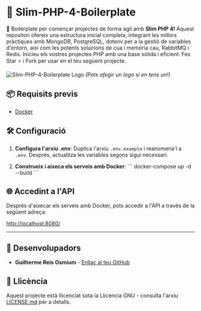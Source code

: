 # 🚀 Slim-PHP-4-Boilerplate

🚀 Boilerplate per començar projectes de forma àgil amb **Slim PHP 4!** Aquest repositori ofereix una estructura inicial completa, integrant les millors pràctiques amb MongoDB, PostgreSQL, dotenv per a la gestió de variables d'entorn, així com les potents solucions de cua i memòria cau, RabbitMQ i Redis. Inicieu els vostres projectes PHP amb una base sòlida i eficient. Fes Star ⭐ i Fork per usar en el teu següent projecte.

![Slim-PHP-4-Boilerplate Logo](https://avatars.githubusercontent.com/u/18685227?v=4) 
*(Pots afegir un logo si en tens un!)*

## 📦 Requisits previs

- [Docker](https://www.docker.com/get-started)

## 🛠️ Configuració

1. **Configura l'arxiu .env**: Duplica l'arxiu `.env.example` i reanomena'l a `.env`. Després, actualitza les variables segons sigui necessari.

2. **Construeix i aixeca els serveis amb Docker**:
\```
docker-compose up -d --build
\```

## 🌐 Accedint a l'API

Després d'aixecar els serveis amb Docker, pots accedir a l'API a través de la següent adreça:

[http://localhost:8080/](http://localhost:8080/)

---

## 🤖 Desenvolupadors

- **Guilherme Reis Osmium** - [Enllaç al teu GitHub](https://github.com/guilhermeosmium)

## 📄 Llicència

Aquest projecte està llicenciat sota la Llicència GNU - consulta l'arxiu [LICENSE.md](LICENSE.md) per a detalls.
